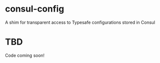 # consul-config
A shim for transparent access to Typesafe configurations stored in Consul

# TBD
Code coming soon!
